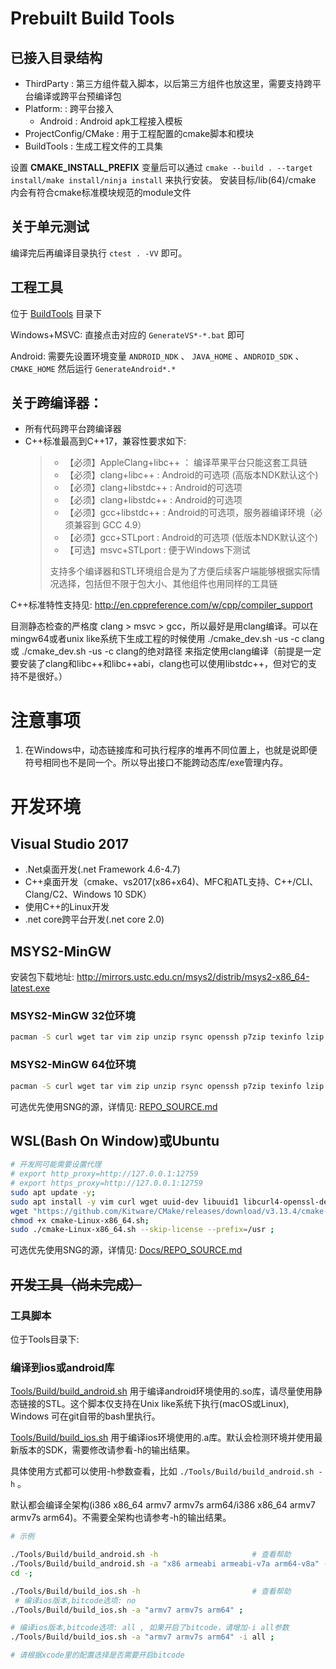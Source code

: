 ﻿# Prebuilt Build Tools

## 已接入目录结构

+ ThirdParty                  : 第三方组件载入脚本，以后第三方组件也放这里，需要支持跨平台编译或跨平台预编译包
+ Platform:                   : 跨平台接入
  + Android                   : Android apk工程接入模板
+ ProjectConfig/CMake         : 用于工程配置的cmake脚本和模块
+ BuildTools : 生成工程文件的工具集

设置 **CMAKE_INSTALL_PREFIX** 变量后可以通过 ```cmake --build . --target install/make install/ninja install``` 来执行安装。
安装目标/lib(64)/cmake 内会有符合cmake标准模块规范的module文件

## 关于单元测试

编译完后再编译目录执行 ```ctest . -VV``` 即可。

## 工程工具

位于 [BuildTools](./) 目录下

Windows+MSVC: 直接点击对应的 ```GenerateVS*-*.bat``` 即可

Android: 需要先设置环境变量 ```ANDROID_NDK``` 、 ```JAVA_HOME``` 、```ANDROID_SDK``` 、```CMAKE_HOME``` 然后运行 ```GenerateAndroid*.*```


## 关于跨编译器：

+ 所有代码跨平台跨编译器
+ C++标准最高到C++17，兼容性要求如下:
  > * 【必须】AppleClang+libc++     ： 编译苹果平台只能这套工具链
  > * 【必须】clang+libc++          : Android的可选项 (高版本NDK默认这个)
  > * 【必须】clang+libstdc++       : Android的可选项
  > * 【必须】clang+libstdc++       : Android的可选项
  > * 【必须】gcc+libstdc++         : Android的可选项，服务器编译环境（必须兼容到 GCC 4.9）
  > * 【必须】gcc+STLport           : Android的可选项 (低版本NDK默认这个)
  > * 【可选】msvc+STLport          : 便于Windows下测试
  > 
  > 支持多个编译器和STL环境组合是为了方便后续客户端能够根据实际情况选择，包括但不限于包大小、其他组件也用同样的工具链

C++标准特性支持见: http://en.cppreference.com/w/cpp/compiler_support


目测静态检查的严格度 clang > msvc > gcc，所以最好是用clang编译。可以在mingw64或者unix like系统下生成工程的时候使用 ./cmake_dev.sh -us -c clang 或 ./cmake_dev.sh -us -c clang的绝对路径 来指定使用clang编译（前提是一定要安装了clang和libc++和libc++abi，clang也可以使用libstdc++，但对它的支持不是很好。）

# 注意事项
1. 在Windows中，动态链接库和可执行程序的堆再不同位置上，也就是说即便符号相同也不是同一个。所以导出接口不能跨动态库/exe管理内存。

# 开发环境
## Visual Studio 2017
  + .Net桌面开发(.net Framework 4.6-4.7)
  + C++桌面开发（cmake、vs2017(x86+x64)、MFC和ATL支持、C++/CLI、Clang/C2、Windows 10 SDK）
  + 使用C++的Linux开发
  + .net core跨平台开发(.net core 2.0)


## MSYS2-MinGW

安装包下载地址: http://mirrors.ustc.edu.cn/msys2/distrib/msys2-x86_64-latest.exe

### MSYS2-MinGW 32位环境

```bash
pacman -S curl wget tar vim zip unzip rsync openssh p7zip texinfo lzip m4 cmake m4 autoconf automake python git make tig perl mingw-w64-i686-perl mingw32/mingw-w64-i686-ninja mingw-w64-i686-toolchain mingw-w64-i686-libtool mingw-w64-i686-cmake mingw-w64-i686-extra-cmake-modules mingw32/mingw-w64-i686-clang mingw32/mingw-w64-i686-clang-analyzer mingw32/mingw-w64-i686-clang-tools-extra mingw32/mingw-w64-i686-compiler-rt mingw32/mingw-w64-i686-libc++ mingw32/mingw-w64-i686-libc++abi mingw-w64-i686-lld;
```

### MSYS2-MinGW 64位环境

```bash
pacman -S curl wget tar vim zip unzip rsync openssh p7zip texinfo lzip m4 cmake m4 autoconf automake python git make tig perl  mingw-w64-x86_64-perl mingw64/mingw-w64-x86_64-ninja mingw-w64-x86_64-toolchain mingw-w64-x86_64-libtool mingw-w64-x86_64-cmake mingw-w64-x86_64-extra-cmake-modules mingw64/mingw-w64-x86_64-compiler-rt mingw64/mingw-w64-x86_64-clang mingw64/mingw-w64-x86_64-clang-analyzer mingw64/mingw-w64-x86_64-clang-tools-extra mingw64/mingw-w64-x86_64-libc++ mingw64/mingw-w64-x86_64-libc++abi mingw-w64-x86_64-lld;
```

可选优先使用SNG的源，详情见: [REPO_SOURCE.md](REPO_SOURCE.md)

## WSL(Bash On Window)或Ubuntu
```bash
# 开发网可能需要设置代理
# export http_proxy=http://127.0.0.1:12759
# export https_proxy=http://127.0.0.1:12759
sudo apt update -y;
sudo apt install -y vim curl wget uuid-dev libuuid1 libcurl4-openssl-dev libssl-dev python3-setuptools python3-pip python3-mako perl automake gdb valgrind libncurses5-dev git unzip lunzip p7zip-full gcc cpp autoconf colorgcc telnet iotop htop g++ make libtool build-essential pkg-config;
wget "https://github.com/Kitware/CMake/releases/download/v3.13.4/cmake-3.13.4-Linux-x86_64.sh" -O cmake-Linux-x86_64.sh;
chmod +x cmake-Linux-x86_64.sh;
sudo ./cmake-Linux-x86_64.sh --skip-license --prefix=/usr ;

```

可选优先使用SNG的源，详情见: [Docs/REPO_SOURCE.md](Docs/REPO_SOURCE.md)

## ~~开发工具（尚未完成）~~

### 工具脚本
位于Tools目录下:

### 编译到ios或android库

[Tools/Build/build_android.sh](Tools/Build/build_android.sh) 用于编译android环境使用的.so库，请尽量使用静态链接的STL。这个脚本仅支持在Unix like系统下执行(macOS或Linux), Windows 可在git自带的bash里执行。

[Tools/Build/build_ios.sh](Tools/Build/build_ios.sh) 用于编译ios环境使用的.a库。默认会检测环境并使用最新版本的SDK，需要修改请参看-h的输出结果。

具体使用方式都可以使用-h参数查看，比如 ```./Tools/Build/build_android.sh -h``` 。

默认都会编译全架构(i386 x86_64 armv7 armv7s arm64/i386 x86_64 armv7 armv7s arm64)。不需要全架构也请参考-h的输出结果。

```bash
# 示例

./Tools/Build/build_android.sh -h                     # 查看帮助
./Tools/Build/build_android.sh -a "x86 armeabi armeabi-v7a arm64-v8a" -l 16 -t clang -c c++_static -n /mnt/d/workspace/lib/android/ndk/linux/android-ndk-r14b ;  # 编译android版本
cd -;

./Tools/Build/build_ios.sh -h                         # 查看帮助
 # 编译ios版本,bitcode选项: no
./Tools/Build/build_ios.sh -a "armv7 armv7s arm64" ;

# 编译ios版本,bitcode选项: all , 如果开启了bitcode，请增加-i all参数
./Tools/Build/build_ios.sh -a "armv7 armv7s arm64" -i all ;

# 请根据xcode里的配置选择是否需要开启bitcode
```
